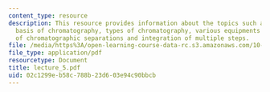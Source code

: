 ```yaml
---
content_type: resource
description: This resource provides information about the topics such as molecular
  basis of chromatography, types of chromatography, various equipments and design
  of chromatographic separations and integration of multiple steps.
file: /media/https%3A/open-learning-course-data-rc.s3.amazonaws.com/10-445-separation-processes-for-biochemical-products-summer-2005/02c1299eb58c788b23d603e94c90bbcb_lecture_5.pdf
file_type: application/pdf
resourcetype: Document
title: lecture_5.pdf
uid: 02c1299e-b58c-788b-23d6-03e94c90bbcb
---
```

